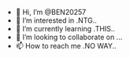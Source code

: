 - 👋 Hi, I’m @BEN20257
- 👀 I’m interested in .NTG..
- 🌱 I’m currently learning .THIS..
- 💞️ I’m looking to collaborate on ...
- 📫 How to reach me .NO WAY..

<!---
BEN20257/BEN20257 is a ✨ special ✨ repository because its `README.md` (this file) appears on your GitHub profile.
You can click the Preview link to take a look at your changes.
--->
